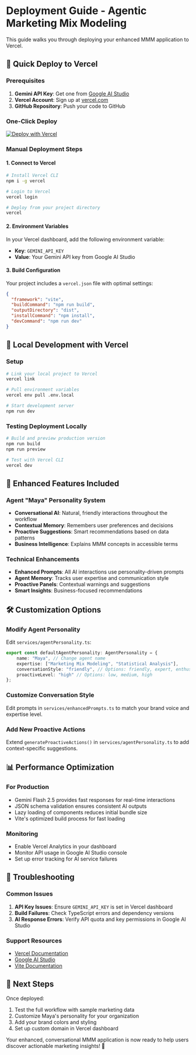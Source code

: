 # Deployment Guide - Agentic Marketing Mix Modeling

This guide walks you through deploying your enhanced MMM application to Vercel.

## 🚀 Quick Deploy to Vercel

### Prerequisites
1. **Gemini API Key**: Get one from [Google AI Studio](https://makersuite.google.com/app/apikey)
2. **Vercel Account**: Sign up at [vercel.com](https://vercel.com)
3. **GitHub Repository**: Push your code to GitHub

### One-Click Deploy
[![Deploy with Vercel](https://vercel.com/button)](https://vercel.com/new)

### Manual Deployment Steps

#### 1. Connect to Vercel
```bash
# Install Vercel CLI
npm i -g vercel

# Login to Vercel
vercel login

# Deploy from your project directory
vercel
```

#### 2. Environment Variables
In your Vercel dashboard, add the following environment variable:
- **Key**: `GEMINI_API_KEY`
- **Value**: Your Gemini API key from Google AI Studio

#### 3. Build Configuration
Your project includes a `vercel.json` file with optimal settings:
```json
{
  "framework": "vite",
  "buildCommand": "npm run build",
  "outputDirectory": "dist",
  "installCommand": "npm install",
  "devCommand": "npm run dev"
}
```

## 🔧 Local Development with Vercel

### Setup
```bash
# Link your local project to Vercel
vercel link

# Pull environment variables
vercel env pull .env.local

# Start development server
npm run dev
```

### Testing Deployment Locally
```bash
# Build and preview production version
npm run build
npm run preview

# Test with Vercel CLI
vercel dev
```

## 🌟 Enhanced Features Included

### Agent "Maya" Personality System
- **Conversational AI**: Natural, friendly interactions throughout the workflow
- **Contextual Memory**: Remembers user preferences and decisions
- **Proactive Suggestions**: Smart recommendations based on data patterns
- **Business Intelligence**: Explains MMM concepts in accessible terms

### Technical Enhancements
- **Enhanced Prompts**: All AI interactions use personality-driven prompts
- **Agent Memory**: Tracks user expertise and communication style
- **Proactive Panels**: Contextual warnings and suggestions
- **Smart Insights**: Business-focused recommendations

## 🛠️ Customization Options

### Modify Agent Personality
Edit `services/agentPersonality.ts`:
```typescript
export const defaultAgentPersonality: AgentPersonality = {
    name: "Maya", // Change agent name
    expertise: ["Marketing Mix Modeling", "Statistical Analysis"], 
    conversationStyle: "friendly", // Options: friendly, expert, enthusiastic, analytical
    proactiveLevel: "high" // Options: low, medium, high
};
```

### Customize Conversation Style
Edit prompts in `services/enhancedPrompts.ts` to match your brand voice and expertise level.

### Add New Proactive Actions
Extend `generateProactiveActions()` in `services/agentPersonality.ts` to add context-specific suggestions.

## 📊 Performance Optimization

### For Production
- Gemini Flash 2.5 provides fast responses for real-time interactions
- JSON schema validation ensures consistent AI outputs
- Lazy loading of components reduces initial bundle size
- Vite's optimized build process for fast loading

### Monitoring
- Enable Vercel Analytics in your dashboard
- Monitor API usage in Google AI Studio console
- Set up error tracking for AI service failures

## 🚨 Troubleshooting

### Common Issues
1. **API Key Issues**: Ensure `GEMINI_API_KEY` is set in Vercel dashboard
2. **Build Failures**: Check TypeScript errors and dependency versions
3. **AI Response Errors**: Verify API quota and key permissions in Google AI Studio

### Support Resources
- [Vercel Documentation](https://vercel.com/docs)
- [Google AI Studio](https://makersuite.google.com/)
- [Vite Documentation](https://vitejs.dev/)

## 🎯 Next Steps

Once deployed:
1. Test the full workflow with sample marketing data
2. Customize Maya's personality for your organization
3. Add your brand colors and styling
4. Set up custom domain in Vercel dashboard

Your enhanced, conversational MMM application is now ready to help users discover actionable marketing insights! 🚀